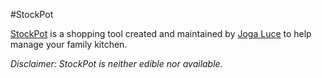 #StockPot

[StockPot](http://stockpot.joga-luce.com/) is a shopping tool created and maintained by [Joga Luce](http://joga-luce.com/about) to help manage your family kitchen.

*Disclaimer: StockPot is neither edible nor available.*
